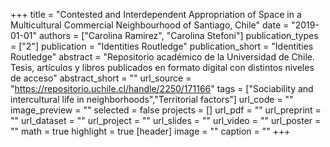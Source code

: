 +++
title = "Contested and Interdependent Appropriation of Space in a Multicultural Commercial Neighbourhood of Santiago, Chile"
date = "2019-01-01"
authors = ["Carolina Ramirez", "Carolina Stefoni"]
publication_types = ["2"]
publication = "Identities Routledge"
publication_short = "Identities Routledge"
abstract = "Repositorio académico de la Universidad de Chile. Tesis, artículos y libros publicados en formato digital con distintos niveles de acceso"
abstract_short = ""
url_source = "https://repositorio.uchile.cl/handle/2250/171166"
tags = ["Sociability and intercultural life in neighborhoods","Territorial factors"]
url_code = ""
image_preview = ""
selected = false
projects = []
url_pdf = ""
url_preprint = ""
url_dataset = ""
url_project = ""
url_slides = ""
url_video = ""
url_poster = ""
math = true
highlight = true
[header]
image = ""
caption = ""
+++
